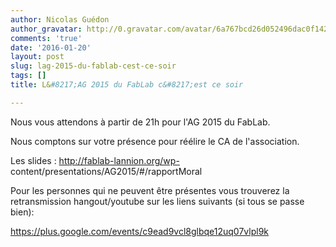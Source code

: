 ```yaml
---
author: Nicolas Guédon
author_gravatar: http://0.gravatar.com/avatar/6a767bcd26d052496dac0f142243cb82?s=96&d=mm&r=g
comments: 'true'
date: '2016-01-20'
layout: post
slug: lag-2015-du-fablab-cest-ce-soir
tags: []
title: L&#8217;AG 2015 du FabLab c&#8217;est ce soir

---
```

Nous vous attendons à partir de 21h pour l'AG 2015 du FabLab.

Nous comptons sur votre présence pour réélire le CA de l'association.

Les slides : http://fablab-lannion.org/wp-
content/presentations/AG2015/#/rapportMoral

Pour les personnes qui ne peuvent être présentes vous trouverez la
retransmission hangout/youtube sur les liens suivants (si tous se passe bien):

<https://plus.google.com/events/c9ead9vcl8glbqe12uq07vlpl9k>


